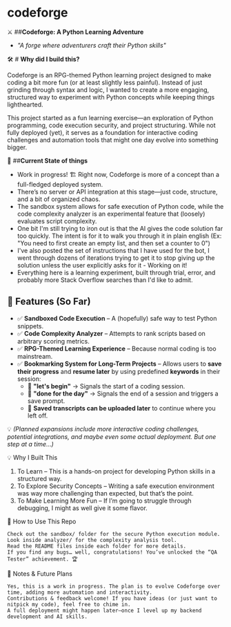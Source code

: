 # codeforge
⚔️ ##**Codeforge: A Python Learning Adventure**

* *"A forge where adventurers craft their Python skills"*

🛠️ # **Why did I build this?**

Codeforge is an RPG-themed Python learning project designed to make coding a bit more fun (or at least slightly less painful). Instead of just grinding through syntax and logic, I wanted to create a more engaging, structured way to experiment with Python concepts while keeping things lighthearted.

This project started as a fun learning exercise—an exploration of Python programming, code execution security, and project structuring. While not fully deployed (yet), it serves as a foundation for interactive coding challenges and automation tools that might one day evolve into something bigger.

📌 ##**Current State of things**

- Work in progress! 🏗️ Right now, Codeforge is more of a concept than a full-fledged deployed system.
- There’s no server or API integration at this stage—just code, structure, and a bit of organized chaos.
- The sandbox system allows for safe execution of Python code, while the code complexity analyzer is an experimental feature that (loosely) evaluates script complexity.
- One bit I'm still trying to iron out is that the AI gives the code solution far too quickly. The intent is for it to walk you through it in plain english (Ex: "You need to first create an empty list, and then set a counter to 0") 
- I've also posted the set of instructions that I have used for the bot, I went through dozens of iterations trying to get it to stop giving up the solution unless the user explicitly asks for it - Working on it!
- Everything here is a learning experiment, built through trial, error, and probably more Stack Overflow searches than I'd like to admit.

## 🧪 Features (So Far)

- ✅ **Sandboxed Code Execution** – A (hopefully) safe way to test Python snippets.  
- ✅ **Code Complexity Analyzer** – Attempts to rank scripts based on arbitrary scoring metrics.  
- ✅ **RPG-Themed Learning Experience** – Because normal coding is too mainstream.  
- ✅ **Bookmarking System for Long-Term Projects** – Allows users to **save their progress** and **resume later** by using predefined **keywords** in their session:  
   - 🏁 **"let's begin"** → Signals the start of a coding session.  
   - 📌 **"done for the day"** → Signals the end of a session and triggers a save prompt.  
   - 📜 **Saved transcripts can be uploaded later** to continue where you left off.  

💡 *(Planned expansions include more interactive coding challenges, potential integrations, and maybe even some actual deployment. But one step at a time...)*  


💡 Why I Built This

 1. To Learn – This is a hands-on project for developing Python skills in a structured way.
 2. To Explore Security Concepts – Writing a safe execution environment was way more challenging than expected, but that’s the point.
 3. To Make Learning More Fun – If I’m going to struggle through debugging, I might as well give it some flavor.

📖 How to Use This Repo

    Check out the sandbox/ folder for the secure Python execution module.
    Look inside analyzer/ for the complexity analysis tool.
    Read the README files inside each folder for more details.
    If you find any bugs… well, congratulations! You’ve unlocked the “QA Tester” achievement. 🏆

📌 Notes & Future Plans

    Yes, this is a work in progress. The plan is to evolve Codeforge over time, adding more automation and interactivity.
    Contributions & feedback welcome! If you have ideas (or just want to nitpick my code), feel free to chime in.
    A full deployment might happen later—once I level up my backend development and AI skills.

